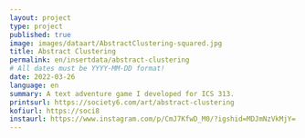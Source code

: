 ```yaml
---
layout: project
type: project
published: true
image: images/dataart/AbstractClustering-squared.jpg
title: Abstract Clustering
permalink: en/insertdata/abstract-clustering
# All dates must be YYYY-MM-DD format!
date: 2022-03-26
language: en
summary: A text adventure game I developed for ICS 313.
printsurl: https://society6.com/art/abstract-clustering
kofiurl: https://soci8
instaurl: https://www.instagram.com/p/CmJ7KfwD_M0/?igshid=MDJmNzVkMjY=
---
```


